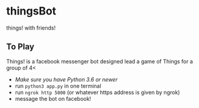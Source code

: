 # thingsBot
things! with friends!

## To Play

Things! is a facebook messenger bot designed lead a game of Things for a group of 4<

* *Make sure you have Python 3.6 or newer*
* run `python3 app.py` in one terminal
* run `ngrok http 5000` (or whatever https address is given by ngrok)
* message the bot on facebook!
